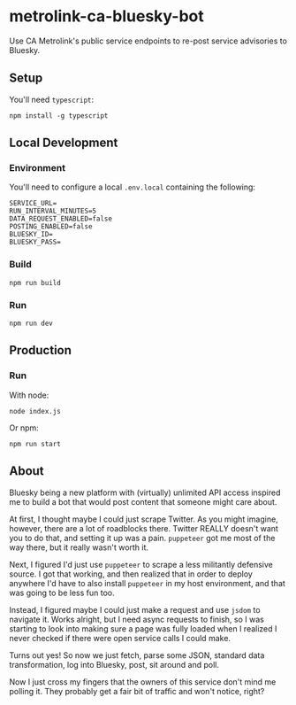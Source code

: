 # metrolink-ca-bluesky-bot

Use CA Metrolink's public service endpoints to re-post service advisories to Bluesky.

## Setup

You'll need `typescript`:

`npm install -g typescript`

## Local Development

### Environment

You'll need to configure a local `.env.local` containing the following:

```
SERVICE_URL=
RUN_INTERVAL_MINUTES=5
DATA_REQUEST_ENABLED=false
POSTING_ENABLED=false
BLUESKY_ID=
BLUESKY_PASS=
```

### Build

`npm run build`

### Run

`npm run dev`

## Production

### Run

With node:

`node index.js`

Or npm:

`npm run start`

## About

Bluesky being a new platform with (virtually) unlimited API access inspired me to build a bot that would post content that someone might care about.

At first, I thought maybe I could just scrape Twitter. As you might imagine, however, there are a lot of roadblocks there. Twitter REALLY doesn't want you to do that, and setting it up was a pain. `puppeteer` got me most of the way there, but it really wasn't worth it.

Next, I figured I'd just use `puppeteer` to scrape a less militantly defensive source. I got that working, and then realized that in order to deploy anywhere I'd have to also install `puppeteer` in my host environment, and that was going to be less fun too.

Instead, I figured maybe I could just make a request and use `jsdom` to navigate it. Works alright, but I need async requests to finish, so I was starting to look into making sure a page was fully loaded when I realized I never checked if there were open service calls I could make.

Turns out yes! So now we just fetch, parse some JSON, standard data transformation, log into Bluesky, post, sit around and poll.

Now I just cross my fingers that the owners of this service don't mind me polling it. They probably get a fair bit of traffic and won't notice, right?
